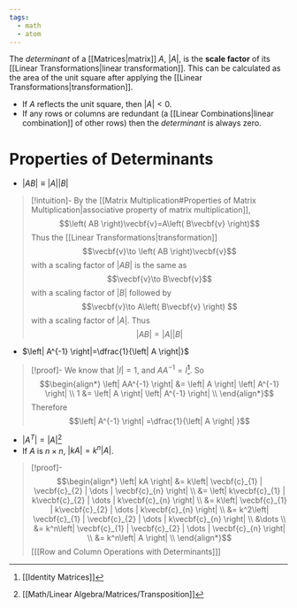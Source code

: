 ```yaml
---
tags:
  - math
  - atom
---
```

The *determinant* of a [[Matrices|matrix]] $A$, $|A|$, is the **scale factor** of its [[Linear Transformations|linear transformation]]. This can be calculated as the area of the unit square after applying the [[Linear Transformations|transformation]].
- If $A$ reflects the unit square, then $|A| < 0$.
- If any rows or columns are redundant (a [[Linear Combinations|linear combination]] of other rows) then the *determinant* is always zero.
# Properties of Determinants
- $\left| AB \right|\equiv \left| A \right|\left| B \right|$
> [!intuition]-
> By the [[Matrix Multiplication#Properties of Matrix Multiplication|associative property of matrix multiplication]], 
> $$\left( AB \right)\vecbf{v}=A\left( B\vecbf{v} \right)$$
> Thus the [[Linear Transformations|transformation]]
> $$\vecbf{v}\to \left( AB \right)\vecbf{v}$$
> with a scaling factor of $\left| AB \right|$ is the same as
> $$\vecbf{v}\to B\vecbf{v}$$
> with a scaling factor of $\left| B \right|$ followed by
> $$\vecbf{v}\to A\left( B\vecbf{v} \right) $$
> with a scaling factor of $\left| A \right|$. Thus
> $$\left| AB \right| = \left| A \right| \left| B \right| $$
- $\left| A^{-1} \right|=\dfrac{1}{\left| A \right|}$
> [!proof]-
> We know that $\left| I \right|=1$, and $AA^{-1}=I$[^1]. So
> $$\begin{align*}
> 	\left| AA^{-1} \right| &= \left| A \right| \left| A^{-1} \right| \\
> 	1 &= \left| A \right| \left| A^{-1} \right| \\
> \end{align*}$$
> Therefore
> $$\left| A^{-1} \right| =\dfrac{1}{\left| A \right| }$$
- $\left| A^T \right|=\left| A \right|$[^2]
- If $A$ is $n\times n$, $\left| kA \right|=k^n\left| A \right|$.
> [!proof]-
> $$\begin{align*}
> 	\left| kA \right| &= k\left| \vecbf{c}_{1} | \vecbf{c}_{2} | \dots | \vecbf{c}_{n} \right|  \\
> 	&= \left| k\vecbf{c}_{1} | k\vecbf{c}_{2} | \dots | k\vecbf{c}_{n} \right|  \\
> 	&= k\left| \vecbf{c}_{1} | k\vecbf{c}_{2} | \dots | k\vecbf{c}_{n} \right|  \\
> 	&= k^2\left| \vecbf{c}_{1} | \vecbf{c}_{2} | \dots | k\vecbf{c}_{n} \right|  \\
> 	&\dots \\
> 	&= k^n\left| \vecbf{c}_{1} | \vecbf{c}_{2} | \dots | \vecbf{c}_{n} \right|  \\
> 	&= k^n\left| A \right|  \\
> \end{align*}$$
> \[[[Row and Column Operations with Determinants]]\]

[^1]: [[Identity Matrices]]
[^2]: [[Math/Linear Algebra/Matrices/Transposition]]
